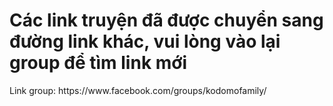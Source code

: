 <h1> Các link truyện đã được chuyển sang đường link khác, vui lòng vào lại group để tìm link mới </h1>
<p>Link group: https://www.facebook.com/groups/kodomofamily/</p>
